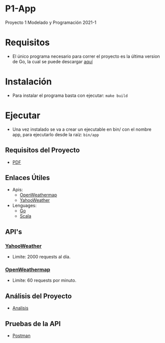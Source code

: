# P1-App
Proyecto 1 Modelado y Programación 2021-1

# Requisitos
- El único programa necesario para correr el proyecto es la última version de Go, la cual se puede descargar [aquí](https://golang.org/doc/install)

# Instalación
- Para instalar el programa basta con ejecutar:
`make build`

# Ejecutar
- Una vez instalado se va a crear un ejecutable en bin/ con el nombre app, para ejecutarlo desde la raíz:
`bin/app`

## Requisitos del Proyecto
- [PDF](PDF/Proyecto01_WebService.pdf)

## Enlaces Útiles
- Apis:
  - [OpenWeathermap](https://openweathermap.org/)
  - [YahooWeather](https://developer.yahoo.com/weather/)
- Lenguages:
  - [Go](https://golang.org/doc/)
  - [Scala](https://docs.scala-lang.org/)

## API's
### [YahooWeather](https://developer.yahoo.com/weather/)
  - Limite: 2000 requests al día.
### [OpenWeathermap](https://openweathermap.org/)
  - Limite: 60 requests por minuto.

## Análisis del Proyecto
- [Analisis](PDF/Análisis.pdf)

## Pruebas de la API
- [Postman](https://app.getpostman.com/join-team?invite_code=80b7daf2eb1e0904270af63bed78494a)
